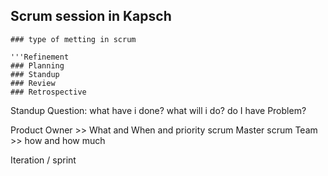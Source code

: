   ## Scrum session in Kapsch
    ### type of metting in scrum 

    '''Refinement
    ### Planning
    ### Standup
    ### Review
    ### Retrospective


  Standup Question:
   what have i done?
   what will i do?
   do I have Problem?
   
   
   Product Owner >> What and When and priority
   scrum Master 
   scrum Team >> how and how much
   
   Iteration / sprint 
   
   


